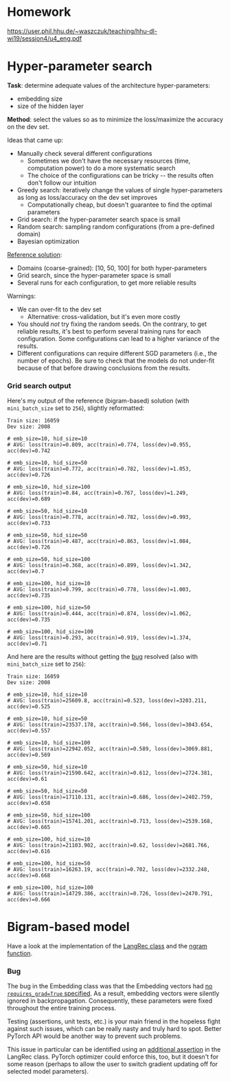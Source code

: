 # Homework

https://user.phil.hhu.de/~waszczuk/teaching/hhu-dl-wi19/session4/u4_eng.pdf


# Hyper-parameter search 

**Task**: determine adequate values of the architecture hyper-parameters:
* embedding size
* size of the hidden layer

**Method**: select the values so as to minimize the loss/maximize the accuracy on
the dev set.

Ideas that came up:
* Manually check several different configurations
  * Sometimes we don't have the necessary resources (time, computation
    power) to do a more systematic search
  * The choice of the configurations can be tricky -- the results often don't
    follow our intuition
* Greedy search: iteratively change the values of single hyper-parameters as
  long as loss/accuracy on the dev set improves
  * Computationally cheap, but doesn't guarantee to find the optimal parameters
* Grid search: if the hyper-parameter search space is small
* Random search: sampling random configurations (from a pre-defined domain)
* Bayesian optimization

[Reference solution](main.py#L300-L350):
* Domains (coarse-grained): [10, 50, 100] for both hyper-parameters
* Grid search, since the hyper-parameter space is small
* Several runs for each configuration, to get more reliable results

Warnings:
* We can over-fit to the dev set
  * Alternative: cross-validation, but it's even more costly
* You should *not* try fixing the random seeds.  On the contrary, to get
  reliable results, it's best to perform several training runs for each
  configuration.  Some configurations can lead to a higher variance of the
  results.
* Different configurations can require different SGD parameters (i.e., the
  number of epochs).  Be sure to check that the models do not under-fit because
  of that before drawing conclusions from the results.

<!---
Some problems:
* 
-->

### Grid search output

Here's my output of the reference (bigram-based) solution (with
`mini_batch_size` set to `256`), slightly reformatted:
```
Train size: 16059
Dev size: 2008

# emb_size=10, hid_size=10
# AVG: loss(train)=0.809, acc(train)=0.774, loss(dev)=0.955, acc(dev)=0.742

# emb_size=10, hid_size=50
# AVG: loss(train)=0.772, acc(train)=0.782, loss(dev)=1.053, acc(dev)=0.726

# emb_size=10, hid_size=100
# AVG: loss(train)=0.84, acc(train)=0.767, loss(dev)=1.249, acc(dev)=0.689

# emb_size=50, hid_size=10
# AVG: loss(train)=0.778, acc(train)=0.782, loss(dev)=0.993, acc(dev)=0.733

# emb_size=50, hid_size=50
# AVG: loss(train)=0.487, acc(train)=0.863, loss(dev)=1.084, acc(dev)=0.726

# emb_size=50, hid_size=100
# AVG: loss(train)=0.368, acc(train)=0.899, loss(dev)=1.342, acc(dev)=0.7

# emb_size=100, hid_size=10
# AVG: loss(train)=0.799, acc(train)=0.778, loss(dev)=1.003, acc(dev)=0.735

# emb_size=100, hid_size=50
# AVG: loss(train)=0.444, acc(train)=0.874, loss(dev)=1.062, acc(dev)=0.735

# emb_size=100, hid_size=100
# AVG: loss(train)=0.293, acc(train)=0.919, loss(dev)=1.374, acc(dev)=0.71
```

<!---
Took around 25 minuts with the batching-enabled model.
-->

And here are the results without getting the [bug](#bug) resolved (also with
`mini_batch_size` set to `256`):
```
Train size: 16059
Dev size: 2008

# emb_size=10, hid_size=10
# AVG: loss(train)=25609.8, acc(train)=0.523, loss(dev)=3203.211, acc(dev)=0.525

# emb_size=10, hid_size=50
# AVG: loss(train)=23537.178, acc(train)=0.566, loss(dev)=3043.654, acc(dev)=0.557

# emb_size=10, hid_size=100
# AVG: loss(train)=22942.052, acc(train)=0.589, loss(dev)=3069.881, acc(dev)=0.569

# emb_size=50, hid_size=10
# AVG: loss(train)=21590.642, acc(train)=0.612, loss(dev)=2724.381, acc(dev)=0.61

# emb_size=50, hid_size=50
# AVG: loss(train)=17110.131, acc(train)=0.686, loss(dev)=2402.759, acc(dev)=0.658

# emb_size=50, hid_size=100
# AVG: loss(train)=15741.201, acc(train)=0.713, loss(dev)=2539.168, acc(dev)=0.665

# emb_size=100, hid_size=10
# AVG: loss(train)=21103.902, acc(train)=0.62, loss(dev)=2681.766, acc(dev)=0.616

# emb_size=100, hid_size=50
# AVG: loss(train)=16263.19, acc(train)=0.702, loss(dev)=2332.248, acc(dev)=0.668

# emb_size=100, hid_size=100
# AVG: loss(train)=14729.386, acc(train)=0.726, loss(dev)=2470.791, acc(dev)=0.666
```

<!---
The bug-based version:
CPU times: user 38min 2s, sys: 24.9 s, total: 38min 27s
Wall time: 38min 28s
-->

<!---
TODO: Can we observe that it's not possible to perform greed search to find the
optimal configuration?
TODO: mention overfitting
-->


# Bigram-based model

Have a look at the implementation of the [LangRec class](main.py#L36-L142) and
the [ngram function](main.py#L19-L33).

### Bug

The bug in the Embedding class was that the Embedding vectors had [no
`requires_grad=True` specified](embedding.py#L42).  As a result, embedding
vectors were silently ignored in backpropagation.  Consequently, these
parameters were fixed throughout the entire training process.

Testing (assertions, unit tests, etc.) is your main friend in the hopeless
fight against such issues, which can be really nasty and truly hard to spot.
Better PyTorch API would be another way to prevent such problems.

This issue in particular can be identified using an [additional
assertion](main.py#L67-L70) in the LangRec class.  PyTorch optimizer could
enforce this, too, but it doesn't for some reason (perhaps to allow the user to
switch gradient updating off for selected model parameters).
